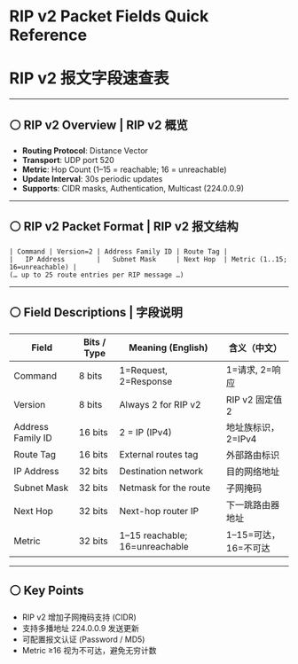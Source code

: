 # RIP v2 Packet Fields Quick Reference  
# RIP v2 报文字段速查表

---

## ⚪ RIP v2 Overview | RIP v2 概览
- **Routing Protocol**: Distance Vector  
- **Transport**: UDP port 520  
- **Metric**: Hop Count (1–15 = reachable; 16 = unreachable)  
- **Update Interval**: 30s periodic updates  
- **Supports**: CIDR masks, Authentication, Multicast (224.0.0.9)

---

## ⚪ RIP v2 Packet Format | RIP v2 报文结构
```
| Command | Version=2 | Address Family ID | Route Tag |
|   IP Address        |   Subnet Mask     | Next Hop  | Metric (1..15; 16=unreachable) |
(… up to 25 route entries per RIP message …)
```

---
## ⚪ Field Descriptions | 字段说明

| Field             | Bits / Type | Meaning (English)              | 含义（中文）         |
| ----------------- | ----------- | ------------------------------ | -------------- |
| Command           | 8 bits      | 1=Request, 2=Response          | 1=请求, 2=响应     |
| Version           | 8 bits      | Always 2 for RIP v2            | RIP v2 固定值 2   |
| Address Family ID | 16 bits     | 2 = IP (IPv4)                  | 地址族标识，2=IPv4   |
| Route Tag         | 16 bits     | External routes tag            | 外部路由标识         |
| IP Address        | 32 bits     | Destination network            | 目的网络地址         |
| Subnet Mask       | 32 bits     | Netmask for the route          | 子网掩码           |
| Next Hop          | 32 bits     | Next-hop router IP             | 下一跳路由器地址       |
| Metric            | 32 bits     | 1–15 reachable; 16=unreachable | 1–15=可达，16=不可达 |

---
## ⚪ Key Points 
- RIP v2 增加子网掩码支持 (CIDR)
- 支持多播地址 224.0.0.9 发送更新
- 可配置报文认证 (Password / MD5)
- Metric ≥16 视为不可达，避免无穷计数
